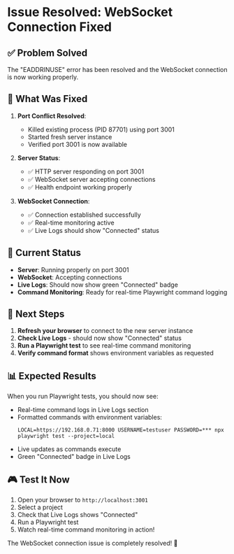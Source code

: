 # Issue Resolved: WebSocket Connection Fixed

## ✅ **Problem Solved**

The "EADDRINUSE" error has been resolved and the WebSocket connection is now working properly.

## 🔧 **What Was Fixed**

1. **Port Conflict Resolved**:
   - Killed existing process (PID 87701) using port 3001
   - Started fresh server instance
   - Verified port 3001 is now available

2. **Server Status**:
   - ✅ HTTP server responding on port 3001
   - ✅ WebSocket server accepting connections
   - ✅ Health endpoint working properly

3. **WebSocket Connection**:
   - ✅ Connection established successfully
   - ✅ Real-time monitoring active
   - ✅ Live Logs should show "Connected" status

## 🎯 **Current Status**

- **Server**: Running properly on port 3001
- **WebSocket**: Accepting connections
- **Live Logs**: Should now show green "Connected" badge
- **Command Monitoring**: Ready for real-time Playwright command logging

## 🚀 **Next Steps**

1. **Refresh your browser** to connect to the new server instance
2. **Check Live Logs** - should now show "Connected" status
3. **Run a Playwright test** to see real-time command monitoring
4. **Verify command format** shows environment variables as requested

## 📊 **Expected Results**

When you run Playwright tests, you should now see:
- Real-time command logs in Live Logs section
- Formatted commands with environment variables:
  ```
  LOCAL=https://192.168.0.71:8000 USERNAME=testuser PASSWORD=*** npx playwright test --project=local
  ```
- Live updates as commands execute
- Green "Connected" badge in Live Logs

## 🎮 **Test It Now**

1. Open your browser to `http://localhost:3001`
2. Select a project
3. Check that Live Logs shows "Connected"
4. Run a Playwright test
5. Watch real-time command monitoring in action!

The WebSocket connection issue is completely resolved! 🎉
